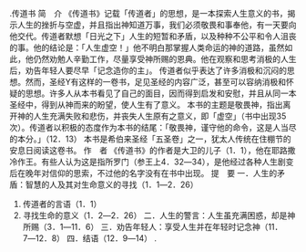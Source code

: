 .传道书 
简　介 
《传道书》记载「传道者」的思想，是一本探索人生意义的书，揭示人生的挫折与空虚，并且指出神知道万事，我们必须敬畏和事奉他，有一天要向他交代。传道者默想「日光之下」人生的短暂和矛盾，以及种种不公平和令人沮丧的事。他的结论是：「人生虚空！」他不明白那掌握人类命运的神的道路，虽然如此，他仍然劝勉人辛勤工作，尽量享受神所赐的恩典。他在观察和思考消极的人生后，劝告年轻人要尽早「记念造你的主」。 
传道者似乎表达了许多消极和沉闷的思想。然而，圣经Y有这样的一卷书，足见圣经的内容广泛，甚至可以容纳消极和怀疑的思想。许多人从本书看见了自己的面目，因而得到启发和安慰，并且从同一本圣经中，得到从神而来的盼望，使人生有了意义。 
本书的主题是敬畏神，指出离开神的人生充满失败和悲伤，并丧失人生原有之意义，即「虚空」（书中出现35次）。传道者以积极的态度作为本书的结尾：「敬畏神，谨守他的命令，这是人当尽的本分。」（12．13） 
本书是希伯来圣经「五圣卷」之一，犹太人传统在住棚节的安息日阅读这卷书。 
作　者 
《传道书》的作者是大卫的儿子（1．1），他在耶路撒冷作王。有些人认为这是指所罗门（参王上4．32―34），是他经过各种人生剧变后在晚年对信仰的思索，不过他的名字没有在书中出现。 
提　要 
一．人生的矛盾：智慧的人及其对生命意义的寻找（1．1―2．26） 
1. 传道者的言语（1．1） 
2. 寻找生命的意义（1．2―2．26） 
二．人生的警言：人生虽充满困惑，却是神所赐（3．1―11．6） 
三．劝告年轻人：享受人生并在年轻时记念神（11．7―12．8） 
四．结语（12．9―14） 
.